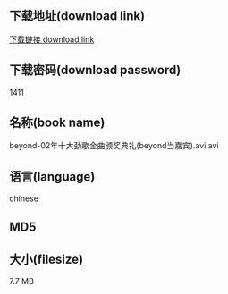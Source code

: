 ## 下载地址(download link)
[下载链接 download link](https://voluble-croquembouche-d321dc.netlify.app/?s=beyond-02%E5%B9%B4%E5%8D%81%E5%A4%A7%E5%8A%B2%E6%AD%8C%E9%87%91%E6%9B%B2%E9%A2%81%E5%A5%96%E5%85%B8%E7%A4%BC%28beyond%E5%BD%93%E5%98%89%E5%AE%BE%29.avi)

## 下载密码(download password)
1411

## 名称(book name)
beyond-02年十大劲歌金曲颁奖典礼(beyond当嘉宾).avi.avi

## 语言(language)
chinese

## MD5


## 大小(filesize)
7.7 MB
